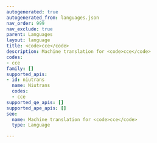 ```yaml
---
autogenerated: true
autogenerated_from: languages.json
nav_order: 999
nav_exclude: true
parent: Languages
layout: language
title: <code>cce</code>
description: Machine translation for <code>cce</code>
codes:
- cce
family: []
supported_apis:
- id: niutrans
  name: Niutrans
  codes:
  - cce
supported_qe_apis: []
supported_ape_apis: []
seo:
  name: Machine translation for <code>cce</code>
  type: Language

---
```


